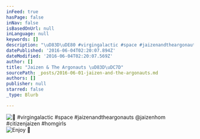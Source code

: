 ```yaml
---
inFeed: true
hasPage: false
inNav: false
isBasedOnUrl: null
inLanguage: null
keywords: []
description: "\uD83D\uDE80 #virgingalactic #space #jaizenandtheargonauts @jaizenhom #citizenjaizen #homgirls"
datePublished: '2016-06-04T02:20:07.894Z'
dateModified: '2016-06-04T02:20:07.569Z'
author: []
title: "Jaizen & The Argonauts \uD83D\uDC7D"
sourcePath: _posts/2016-06-01-jaizen-and-the-argonauts.md
authors: []
publisher: null
starred: false
_type: Blurb

---
```

![ #virgingalactic #space #jaizenandtheargonauts @jaizenhom #citizenjaizen #homgirls](https://the-grid-user-content.s3-us-west-2.amazonaws.com/abf922b5-bf56-42b4-bb0e-ce1d16dcee56.jpg)
![Enjoy ](https://the-grid-user-content.s3-us-west-2.amazonaws.com/6aab5bec-b783-430c-97e2-b669f5d19dc2.jpg)